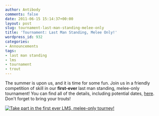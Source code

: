 ```yaml
---
author: Antibody
comments: false
date: 2011-06-15 15:14:37+00:00
layout: post
slug: tournament-last-man-standing-melee-only
title: 'Tournament: Last Man Standing, Melee Only!'
wordpress_id: 932
categories:
- Announcements
tags:
- last man standing
- lms
- tournament
- trout
---
```


The summer is upon us, and it is time for some fun. Join us in a friendly competition of skill in our **first-ever** last man standing, melee-only tournament! You can find all of the details, including potential dates, [here](http://forums.xonotic.org/showthread.php?tid=1906&pid=26147#pid26147). Don't forget to bring your trouts!

[![Take part in the first ever LMS, melee-only tourney!](http://pics.nexuizninjaz.com/images/1ypxj6pce58teuvm6dq.png)](http://forums.xonotic.org/showthread.php?tid=1906&pid=26147#pid26147)

